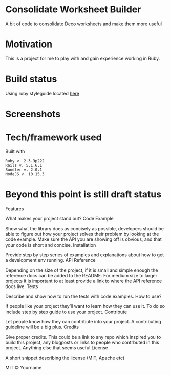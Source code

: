 # Consolidate Worksheet Builder

A bit of code to consolidate Deco worksheets and make them more useful

# Motivation

This is a project for me to play with and gain experience working in Ruby.

# Build status

Using ruby styleguide located [here](https://github.com/github/rubocop-github/blob/master/STYLEGUIDE.md)

# Screenshots



# Tech/framework used

Built with

    Ruby v. 2.3.3p222
    Rails v. 5.1.6.1
    Bundler v. 2.0.1
    NodeJS v. 10.15.3

# Beyond this point is still draft status

Features

What makes your project stand out?
Code Example

Show what the library does as concisely as possible, developers should be able to figure out how your project solves their problem by looking at the code example. Make sure the API you are showing off is obvious, and that your code is short and concise.
Installation

Provide step by step series of examples and explanations about how to get a development env running.
API Reference

Depending on the size of the project, if it is small and simple enough the reference docs can be added to the README. For medium size to larger projects it is important to at least provide a link to where the API reference docs live.
Tests

Describe and show how to run the tests with code examples.
How to use?

If people like your project they’ll want to learn how they can use it. To do so include step by step guide to use your project.
Contribute

Let people know how they can contribute into your project. A contributing guideline will be a big plus.
Credits

Give proper credits. This could be a link to any repo which inspired you to build this project, any blogposts or links to people who contrbuted in this project.
Anything else that seems useful
License

A short snippet describing the license (MIT, Apache etc)

MIT © Yourname
